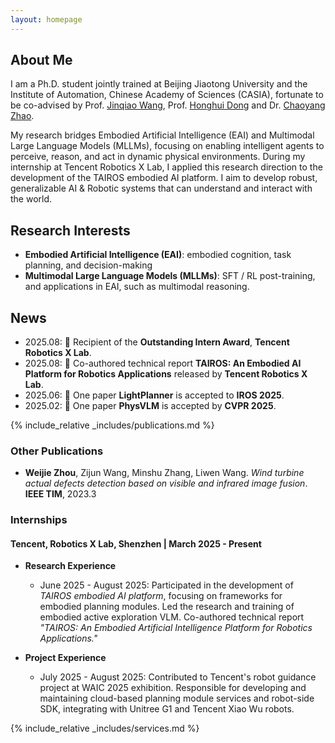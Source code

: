 ```yaml
---
layout: homepage
---
```


## About Me

I am a Ph.D. student jointly trained at Beijing Jiaotong University and the Institute of Automation, Chinese Academy of Sciences (CASIA), fortunate to be co-advised by Prof. [Jinqiao Wang](https://nlpr.ia.ac.cn/iva/homepage/jqwang/index.htm), Prof. [Honghui Dong](https://faculty.bjtu.edu.cn/8022/) and Dr. [Chaoyang Zhao](https://ia.cas.cn/rcdw/fyjy/202404/t20240422_7129867.html).

My research bridges Embodied Artificial Intelligence (EAI) and Multimodal Large Language Models (MLLMs), focusing on enabling intelligent agents to perceive, reason, and act in dynamic physical environments. During my internship at Tencent Robotics X Lab, I applied this research direction to the development of the TAIROS embodied AI platform. I aim to develop robust, generalizable AI & Robotic systems that can understand and interact with the world.

## Research Interests
- **Embodied Artificial Intelligence (EAI)**: embodied cognition, task planning, and decision-making
- **Multimodal Large Language Models (MLLMs)**: SFT / RL post-training, and applications in EAI, such as multimodal reasoning.

## News

- 2025.08: 🎊 Recipient of the **Outstanding Intern Award**, **Tencent Robotics X Lab**.
- 2025.08: 📄 Co-authored technical report **TAIROS: An Embodied AI Platform for Robotics Applications** released by **Tencent Robotics X Lab**.
- 2025.06: 📄 One paper **LightPlanner** is accepted to **IROS 2025**.
- 2025.02: 📄 One paper **PhysVLM** is accepted by **CVPR 2025**.

{% include_relative _includes/publications.md %}

### Other Publications

- **Weijie Zhou**, Zijun Wang, Minshu Zhang, Liwen Wang. *Wind turbine actual defects detection based on visible and infrared image fusion*. **IEEE TIM**, 2023.3 

### Internships
#### Tencent, Robotics X Lab, Shenzhen | March 2025 - Present

- **Research Experience**
    - June 2025 - August 2025: Participated in the development of *TAIROS embodied AI platform*, focusing on frameworks for embodied planning modules. Led the research and training of embodied active exploration VLM. Co-authored technical report *"TAIROS: An Embodied Artificial Intelligence Platform for Robotics Applications."*

- **Project Experience**
    - July 2025 - August 2025: Contributed to Tencent's robot guidance project at WAIC 2025 exhibition. Responsible for developing and maintaining cloud-based planning module services and robot-side SDK, integrating with Unitree G1 and Tencent Xiao Wu robots.

{% include_relative _includes/services.md %}

